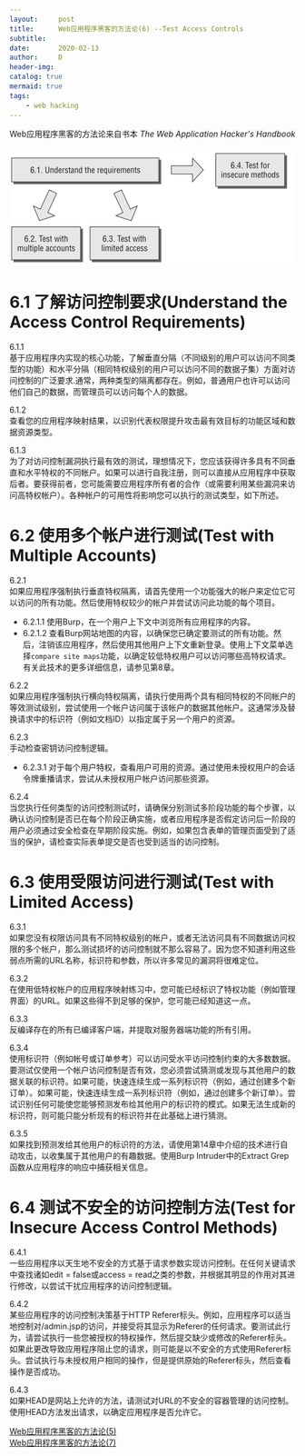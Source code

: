 ```yaml
---
layout:     post
title:      Web应用程序黑客的方法论(6) --Test Access Controls
subtitle:
date:       2020-02-13
author:     D
header-img: 
catalog: true
mermaid: true
tags:
    - web hacking
---
```


Web应用程序黑客的方法论来自书本 *The Web Application Hacker's Handbook*


![Testing access controls](/img/testing-access-controls.png)

# 6.1 了解访问控制要求(Understand the Access Control Requirements)

6.1.1<br>
基于应用程序内实现的核心功能，了解垂直分隔（不同级别的用户可以访问不同类型的功能）和水平分隔（相同特权级别的用户可以访问不同的数据子集）方面对访问控制的广泛要求.通常，两种类型的隔离都存在。例如，普通用户也许可以访问他们自己的数据，而管理员可以访问每个人的数据。

6.1.2<br>
查看您的应用程序映射结果，以识别代表权限提升攻击最有效目标的功能区域和数据资源类型。

6.1.3<br>
为了对访问控制漏洞执行最有效的测试，理想情况下，您应该获得许多具有不同垂直和水平特权的不同帐户。如果可以进行自我注册，则可以直接从应用程序中获取后者。要获得前者，您可能需要应用程序所有者的合作（或需要利用某些漏洞来访问高特权帐户）。各种帐户的可用性将影响您可以执行的测试类型，如下所述。

# 6.2 使用多个帐户进行测试(Test with Multiple Accounts)

6.2.1<br>
如果应用程序强制执行垂直特权隔离，请首先使用一个功能强大的帐户来定位它可以访问的所有功能。然后使用特权较少的帐户并尝试访问此功能的每个项目。<br>

- 6.2.1.1 使用Burp，在一个用户上下文中浏览所有应用程序的内容。
- 6.2.1.2 查看Burp网站地图的内容，以确保您已确定要测试的所有功能。然后，注销该应用程序，然后使用其他用户上下文重新登录。使用上下文菜单选择`compare site maps`功能，以确定较低特权用户可以访问哪些高特权请求。有关此技术的更多详细信息，请参见第8章。

6.2.2<br>
如果应用程序强制执行横向特权隔离，请执行使用两个具有相同特权的不同帐户的等效测试级别，尝试使用一个帐户访问属于该帐户的数据其他帐户。这通常涉及替换请求中的标识符（例如文档ID）以指定属于另一个用户的资源。

6.2.3<br>
手动检查密钥访问控制逻辑。<br>

- 6.2.3.1 对于每个用户特权，查看用户可用的资源。通过使用未授权用户的会话令牌重播请求，尝试从未授权用户帐户访问那些资源。

6.2.4<br>
当您执行任何类型的访问控制测试时，请确保分别测试多阶段功能的每个步骤，以确认访问控制是否已在每个阶段正确实施，或者应用程序是否假定访问后一阶段的用户必须通过安全检查在早期阶段实施。例如，如果包含表单的管理页面受到了适当的保护，请检查实际表单提交是否也受到适当的访问控制。

# 6.3 使用受限访问进行测试(Test with Limited Access)

6.3.1<br>
如果您没有权限访问具有不同特权级别的帐户，或者无法访问具有不同数据访问权限的多个帐户，那么测试损坏的访问控制就不那么容易了。因为您不知道利用这些弱点所需的URL名称，标识符和参数，所以许多常见的漏洞将很难定位。

6.3.2<br>
在使用低特权帐户的应用程序映射练习中，您可能已经标识了特权功能（例如管理界面）的URL。如果这些得不到足够的保护，您可能已经知道这一点。

6.3.3<br>
反编译存在的所有已编译客户端，并提取对服务器端功能的所有引用。

6.3.4<br>
使用标识符（例如帐号或订单参考）可以访问受水平访问控制约束的大多数数据。要测试仅使用一个帐户访问控制是否有效，您必须尝试猜测或发现与其他用户的数据关联的标识符。如果可能，快速连续生成一系列标识符（例如，通过创建多个新订单）。如果可能，快速连续生成一系列标识符（例如，通过创建多个新订单）。尝试识别任何可能使您能够预测发布给其他用户的标识符的模式。如果无法生成新的标识符，则可能只能分析现有的标识符并在此基础上进行猜测。

6.3.5<br>
如果找到预测发给其他用户的标识符的方法，请使用第14章中介绍的技术进行自动攻击，以收集属于其他用户的有趣数据。使用Burp Intruder中的Extract Grep函数从应用程序的响应中捕获相关信息。

# 6.4 测试不安全的访问控制方法(Test for Insecure Access Control Methods)

6.4.1<br>
一些应用程序以天生地不安全的方式基于请求参数实现访问控制。在任何关键请求中查找诸如edit = false或access = read之类的参数，并根据其明显的作用对其进行修改，以尝试干扰应用程序的访问控制逻辑。

6.4.2<br>
某些应用程序的访问控制决策基于HTTP Referer标头。例如，应用程序可以适当地控制对/admin.jsp的访问，并接受将其显示为Referer的任何请求。要测试此行为，请尝试执行一些您被授权的特权操作，然后提交缺少或修改的Referer标头。如果此更改导致应用程序阻止您的请求，则可能是以不安全的方式使用Referer标头。尝试执行与未授权用户相同的操作，但是提供原始的Referer标头，然后查看操作是否成功。

6.4.3<br>
如果HEAD是网站上允许的方法，请测试对URL的不安全的容器管理的访问控制。使用HEAD方法发出请求，以确定应用程序是否允许它。<br>

[Web应用程序黑客的方法论(5)](https://dm116.github.io/2020/02/11/web-application-hacker-methodology_5/)<br>
[Web应用程序黑客的方法论(7)](https://dm116.github.io/2020/02/14/web-application-hacker-methodology_7/)<br>


